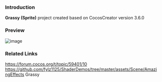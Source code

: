 ### Introduction
**Grassy (Sprite)** project created based on CocosCreator version 3.6.0

### Preview
![image](../../../gif/202207/2022070408.gif)

### Related Links
https://forum.cocos.org/t/topic/59401/10        
https://github.com/fylz1125/ShaderDemos/tree/master/assets/Scene/AmazingEffects Grassy